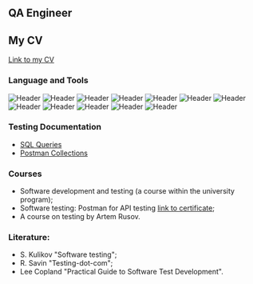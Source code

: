 ## QA Engineer
## My CV
[Link to my CV]()

### Language and Tools
![Header](https://img.shields.io/badge/Jira-090909?style=for-the-badge&logo=jira&logoColor=136be1)
![Header](https://img.shields.io/badge/Postman-090909?style=for-the-badge&logo=postman&logoColor=f76935)
![Header](https://img.shields.io/badge/SoapUI-090909?style=for-the-badge&logo=SoupUI&logoColor=f76935)
![Header](https://img.shields.io/badge/Github-090909?style=for-the-badge&logo=github&logoColor=8cc4d7)
![Header](https://img.shields.io/badge/SQL-090909?style=for-the-badge&logo=sql&logoColor=00618a)
![Header](https://img.shields.io/badge/MySQL-090909?style=for-the-badge&logo=mysql&logoColor=FFFF33)
![Header](https://img.shields.io/badge/DevTools-090909?style=for-the-badge&logo=googlechrome&logoColor=00FF00)
![Header](https://img.shields.io/badge/HTML-090909?style=for-the-badge&logo=html&logoColor=8cc4d7)
![Header](https://img.shields.io/badge/CSS-090909?style=for-the-badge&logo=css&logoColor=8cc4d7)
![Header](https://img.shields.io/badge/Linux-090909?style=for-the-badge&logo=linux&logoColor=FFCC33)
![Header](https://img.shields.io/badge/Python(base)-090909?style=for-the-badge&logo=python&logoColor=0099FF)
![Header](https://img.shields.io/badge/C++(base)-090909?style=for-the-badge&logo=c&logoColor=FF9933)




### Testing Documentation


- [SQL Queries](https://github.com/annAviator/SQL)
- [Postman Collections](https://github.com/annAviator/Postman)

### Сourses
- Software development and testing (a course within the university program);
- Software testing: Postman for API testing 
[link to certificate](https://stepik.org/cert/1751122);
- A course on testing by Artem Rusov.

### Literature:
- S. Kulikov "Software testing";
- R. Savin "Testing-dot-com";
- Lee Copland "Practical Guide to Software Test Development". 
